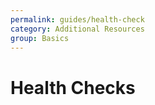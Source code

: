 ```yaml
---
permalink: guides/health-check
category: Additional Resources
group: Basics
---
```


# Health Checks
